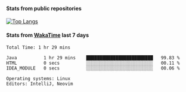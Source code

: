 #### Stats from public repositories

[![Top Langs](https://github-readme-stats.vercel.app/api/top-langs/?username=hyoghurt&layout=compact&exclude_repo=multiserver,docker_compose&langs_count=6)](https://github.com/anuraghazra/github-readme-stats)

#### Stats from [WakaTime](https://wakatime.com/@hyoghurt) last 7 days
<!--START_SECTION:waka-->

```text
Total Time: 1 hr 29 mins

Java          1 hr 29 mins    █████████████████████████   99.83 %
HTML          0 secs          ░░░░░░░░░░░░░░░░░░░░░░░░░   00.11 %
IDEA_MODULE   0 secs          ░░░░░░░░░░░░░░░░░░░░░░░░░   00.06 %

Operating systems: Linux
Editors: IntelliJ, Neovim
```

<!--END_SECTION:waka-->
